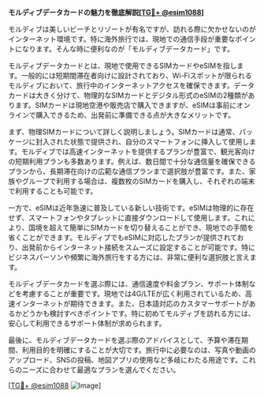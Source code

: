 **モルディブデータカードの魅力を徹底解説[[TG💪+ @esim1088](https://t.me/s/esim1088)]**

モルディブは美しいビーチとリゾートが有名ですが、訪れる際に欠かせないのがインターネット環境です。特に海外旅行では、現地での通信手段が重要なポイントになります。そんな時に便利なのが「モルディブデータカード」です。

モルディブデータカードとは、現地で使用できるSIMカードやeSIMを指します。一般的には短期間滞在者向けに設計されており、Wi-Fiスポットが限られるモルディブにおいて、旅行中のインターネットアクセスを確保できます。データカードは大きく分けて、物理的なSIMカードとデジタル形式のeSIMの2種類があります。SIMカードは現地空港や販売店で購入できますが、eSIMは事前にオンラインで購入できるため、出発前に準備できる点が大きなメリットです。

まず、物理SIMカードについて詳しく説明しましょう。SIMカードは通常、パッケージに封入された状態で提供され、自分のスマートフォンに挿入して使用します。モルディブでは高速インターネットを提供するプランが豊富で、観光客向けの短期利用プランも多数あります。例えば、数日間で十分な通信量を確保できるプランから、長期滞在向けの広範な通信プランまで選択肢が豊富です。また、家族やグループで利用する場合は、複数枚のSIMカードを購入し、それぞれの端末で利用することも可能です。

一方で、eSIMは近年急速に普及している新しい技術です。eSIMは物理的に存在せず、スマートフォンやタブレットに直接ダウンロードして使用します。これにより、国境を超えて簡単にSIMカードを切り替えることができ、現地での手間を省くことができます。モルディブでもeSIMに対応したプランが提供されており、出発前からインターネット接続をスムーズに設定することが可能です。特にビジネスパーソンや頻繁に海外旅行をする方には、非常に便利な選択肢と言えます。

モルディブデータカードを選ぶ際には、通信速度や料金プラン、サポート体制などを考慮することが重要です。現地では4G/LTEが広く利用されているため、高速インターネットが期待できます。また、日本語対応のカスタマーサポートがあるかどうかも検討すべきポイントです。特に初めてモルディブを訪れる方には、安心して利用できるサポート体制が求められます。

最後に、モルディブデータカードを選ぶ際のアドバイスとして、予算や滞在期間、利用目的を明確にすることが大切です。旅行中に必要なのは、写真や動画のアップロード、SNSの投稿、地図アプリの使用など多岐にわたる用途です。これらのニーズに合わせて最適なプランを選んでください。

[[TG💪+ @esim1088](https://t.me/s/esim1088) ![Image](https://i.postimg.cc/Y0z9fWf4/image.png)]